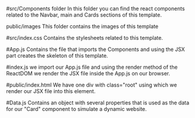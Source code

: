 #src/Components folder
In this folder you can find the react components related to the Navbar, main and Cards sections of this template.

public/images
This folder contains the images of this template

#src/index.css
Contains the stylesheets related to this template.

#App.js
Contains the file that imports the Components and using the JSX part creates the skeleton of this template. 

#index.js
we import our App.js file and using the render method of the ReactDOM we render the JSX file inside the App.js on our browser.

#public/index.html
We have one div with class="root" using which we render our JSX file into this element.

#Data.js
Contains an object with several properties that is used as the data for our "Card" component to simulate a dynamic website.
